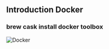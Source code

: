 ## Introduction Docker

### brew cask install docker toolbox
![Docker](https://raw.githubusercontent.com/nandakishoresaboo/docker-presentation/gh-pages/img/brew_cask_install_docker_toolbox.png)
